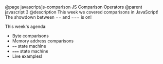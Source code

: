@page javascript/js-comparison JS Comparison Operators
@parent javascript 3
@description This week we covered comparisons in JavaScript! The showdown between == and === is on!

This week's agenda:

- Byte comparisons
- Memory address comparisons
- `==` state machine
- `===` state machine
- Live examples!
